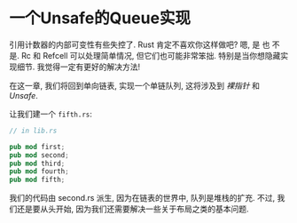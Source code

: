 # 一个Unsafe的Queue实现

引用计数器的内部可变性有些失控了. Rust 肯定不喜欢你这样做吧? 嗯, 是 也 不是. 
Rc 和 Refcell 可以处理简单情况, 但它们也可能非常笨拙. 
特别是当你想隐藏实现细节. 我觉得一定有更好的解决方法!

在这一章, 我们将回到单向链表, 实现一个单链队列, 这将涉及到 *裸指针* 和 *Unsafe*.

让我们建一个 `fifth.rs`:

```rust ,ignore
// in lib.rs

pub mod first;
pub mod second;
pub mod third;
pub mod fourth;
pub mod fifth;
```

我们的代码由 second.rs 派生, 因为在链表的世界中, 队列是堆栈的扩充. 不过, 我们还是要从头开始, 因为我们还需要解决一些关于布局之类的基本问题.
